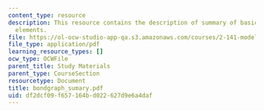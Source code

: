 ```yaml
---
content_type: resource
description: This resource contains the description of summary of basic bond graph
  elements.
file: https://ol-ocw-studio-app-qa.s3.amazonaws.com/courses/2-141-modeling-and-simulation-of-dynamic-systems-fall-2006/df2dcf09f657164bd022627d9e6a4daf_bondgraph_sumary.pdf
file_type: application/pdf
learning_resource_types: []
ocw_type: OCWFile
parent_title: Study Materials
parent_type: CourseSection
resourcetype: Document
title: bondgraph_sumary.pdf
uid: df2dcf09-f657-164b-d022-627d9e6a4daf
---
```

